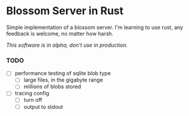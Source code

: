 # Blossom Server in Rust

Simple implementation of a blossom server. I'm learning to use rust, any feedback is welcome, no matter how harsh.

_This software is in alpha, don't use in production._

### TODO
- [ ] performance testing of sqlite blob type
  - [ ] large files, in the gigabyte range
  - [ ] millions of blobs stored
- [ ] tracing config
  - [ ] turn off
  - [ ] output to stdout
